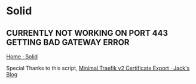 # Solid

## CURRENTLY NOT WORKING ON PORT 443 GETTING BAD GATEWAY ERROR

[Home · Solid](https://solidproject.org/)

Special Thanks to this script, [Minimal Traefik v2 Certificate Export · Jack's Blog](https://blog.cubieserver.de/2021/minimal-traefik-v2-certificate-export/)
